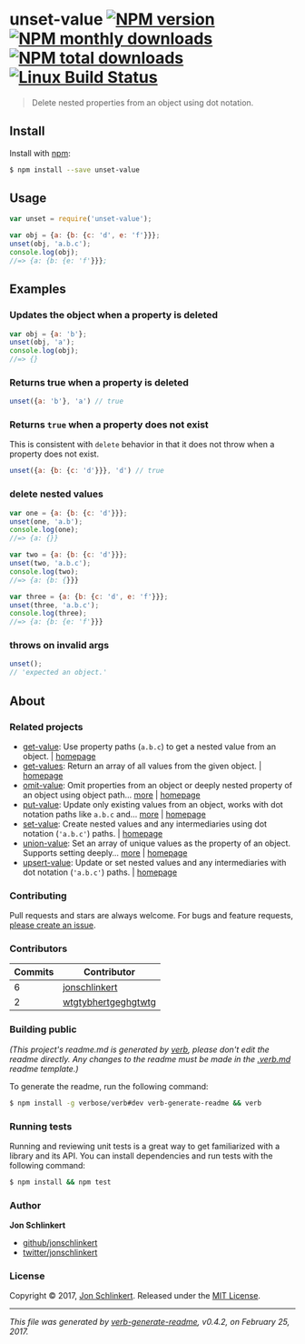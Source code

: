 # unset-value [![NPM version](https://img.shields.io/npm/v/unset-value.svg?style=flat)](https://www.npmjs.com/package/unset-value) [![NPM monthly downloads](https://img.shields.io/npm/dm/unset-value.svg?style=flat)](https://npmjs.org/package/unset-value)  [![NPM total downloads](https://img.shields.io/npm/dt/unset-value.svg?style=flat)](https://npmjs.org/package/unset-value) [![Linux Build Status](https://img.shields.io/travis/jonschlinkert/unset-value.svg?style=flat&label=Travis)](https://travis-ci.org/jonschlinkert/unset-value)

> Delete nested properties from an object using dot notation.

## Install

Install with [npm](https://www.npmjs.com/):

```sh
$ npm install --save unset-value
```

## Usage

```js
var unset = require('unset-value');

var obj = {a: {b: {c: 'd', e: 'f'}}};
unset(obj, 'a.b.c');
console.log(obj);
//=> {a: {b: {e: 'f'}}};
```

## Examples

### Updates the object when a property is deleted

```js
var obj = {a: 'b'};
unset(obj, 'a');
console.log(obj);
//=> {}
```

### Returns true when a property is deleted

```js
unset({a: 'b'}, 'a') // true
```

### Returns `true` when a property does not exist

This is consistent with `delete` behavior in that it does not
throw when a property does not exist.

```js
unset({a: {b: {c: 'd'}}}, 'd') // true
```

### delete nested values

```js
var one = {a: {b: {c: 'd'}}};
unset(one, 'a.b');
console.log(one);
//=> {a: {}}

var two = {a: {b: {c: 'd'}}};
unset(two, 'a.b.c');
console.log(two);
//=> {a: {b: {}}}

var three = {a: {b: {c: 'd', e: 'f'}}};
unset(three, 'a.b.c');
console.log(three);
//=> {a: {b: {e: 'f'}}}
```

### throws on invalid args

```js
unset();
// 'expected an object.'
```

## About

### Related projects

* [get-value](https://www.npmjs.com/package/get-value): Use property paths (`a.b.c`) to get a nested value from an object. | [homepage](https://github.com/jonschlinkert/get-value "Use property paths (`a.b.c`) to get a nested value from an object.")
* [get-values](https://www.npmjs.com/package/get-values): Return an array of all values from the given object. | [homepage](https://github.com/jonschlinkert/get-values "Return an array of all values from the given object.")
* [omit-value](https://www.npmjs.com/package/omit-value): Omit properties from an object or deeply nested property of an object using object path… [more](https://github.com/jonschlinkert/omit-value) | [homepage](https://github.com/jonschlinkert/omit-value "Omit properties from an object or deeply nested property of an object using object path notation.")
* [put-value](https://www.npmjs.com/package/put-value): Update only existing values from an object, works with dot notation paths like `a.b.c` and… [more](https://github.com/tunnckocore/put-value#readme) | [homepage](https://github.com/tunnckocore/put-value#readme "Update only existing values from an object, works with dot notation paths like `a.b.c` and support deep nesting.")
* [set-value](https://www.npmjs.com/package/set-value): Create nested values and any intermediaries using dot notation (`'a.b.c'`) paths. | [homepage](https://github.com/jonschlinkert/set-value "Create nested values and any intermediaries using dot notation (`'a.b.c'`) paths.")
* [union-value](https://www.npmjs.com/package/union-value): Set an array of unique values as the property of an object. Supports setting deeply… [more](https://github.com/jonschlinkert/union-value) | [homepage](https://github.com/jonschlinkert/union-value "Set an array of unique values as the property of an object. Supports setting deeply nested properties using using object-paths/dot notation.")
* [upsert-value](https://www.npmjs.com/package/upsert-value): Update or set nested values and any intermediaries with dot notation (`'a.b.c'`) paths. | [homepage](https://github.com/doowb/upsert-value "Update or set nested values and any intermediaries with dot notation (`'a.b.c'`) paths.")

### Contributing

Pull requests and stars are always welcome. For bugs and feature requests, [please create an issue](../../issues/new).

### Contributors

| **Commits** | **Contributor** | 
| --- | --- |
| 6 | [jonschlinkert](https://github.com/jonschlinkert) |
| 2 | [wtgtybhertgeghgtwtg](https://github.com/wtgtybhertgeghgtwtg) |

### Building public

_(This project's readme.md is generated by [verb](https://github.com/verbose/verb-generate-readme), please don't edit the readme directly. Any changes to the readme must be made in the [.verb.md](.verb.md) readme template.)_

To generate the readme, run the following command:

```sh
$ npm install -g verbose/verb#dev verb-generate-readme && verb
```

### Running tests

Running and reviewing unit tests is a great way to get familiarized with a library and its API. You can install dependencies and run tests with the following command:

```sh
$ npm install && npm test
```

### Author

**Jon Schlinkert**

* [github/jonschlinkert](https://github.com/jonschlinkert)
* [twitter/jonschlinkert](https://twitter.com/jonschlinkert)

### License

Copyright © 2017, [Jon Schlinkert](https://github.com/jonschlinkert).
Released under the [MIT License](LICENSE).

***

_This file was generated by [verb-generate-readme](https://github.com/verbose/verb-generate-readme), v0.4.2, on February 25, 2017._
